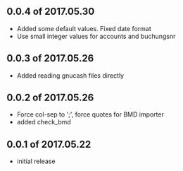 ## 0.0.4 of 2017.05.30

- Added some default values. Fixed date format
- Use small integer values for accounts and buchungsnr

## 0.0.3 of 2017.05.26

- Added reading gnucash files directly

## 0.0.2 of 2017.05.26

- Force col-sep to ';', force quotes for BMD importer
- added check_bmd

## 0.0.1 of 2017.05.22

- initial release

